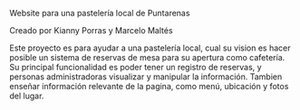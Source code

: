 Website para una pastelería local de Puntarenas

Creado por Kianny Porras y Marcelo Maltés

Este proyecto es para ayudar a una pastelería local, cual su vision es hacer posible un sistema de reservas de mesa para su apertura como cafetería. Su principal funcionalidad es poder tener un registro de reservas, y personas administradoras visualizar y manipular la información.
Tambien enseñar información relevante de la pagina, como menú, ubicación y fotos del lugar. 


